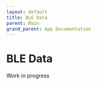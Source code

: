 ```yaml
---
layout: default
title: BLE Data
parent: Main
grand_parent: App Documentation
---
```


# BLE Data

Work in progress
